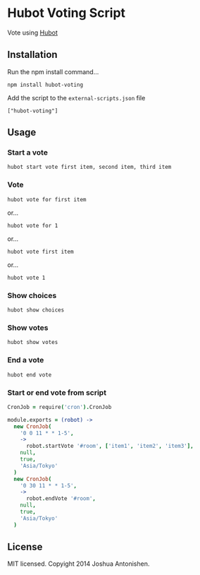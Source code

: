 # Hubot Voting Script

Vote using [Hubot](http://github.com/github/hubot)

## Installation

Run the npm install command...

    npm install hubot-voting

Add the script to the `external-scripts.json` file

    ["hubot-voting"]

## Usage

### Start a vote

    hubot start vote first item, second item, third item

### Vote

    hubot vote for first item

or...

    hubot vote for 1

or...

    hubot vote first item

or...

    hubot vote 1

### Show choices

    hubot show choices

### Show votes

    hubot show votes

### End a vote

    hubot end vote

### Start or end vote from script

```coffeescript
CronJob = require('cron').CronJob

module.exports = (robot) ->
  new CronJob(
    '0 0 11 * * 1-5',
    ->
      robot.startVote '#room', ['item1', 'item2', 'item3'],
    null,
    true,
    'Asia/Tokyo'
  )
  new CronJob(
    '0 30 11 * * 1-5',
    ->
      robot.endVote '#room',
    null,
    true,
    'Asia/Tokyo'
  )
```

## License

MIT licensed. Copyight 2014 Joshua Antonishen.
